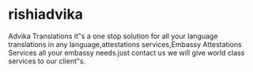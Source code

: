 # rishiadvika
Advika Translations it"s a one stop solution for all your language translations in any language,attestations services,Embassy Attestations Services all your embassy needs.just contact us we will give world class services to our client"s.
